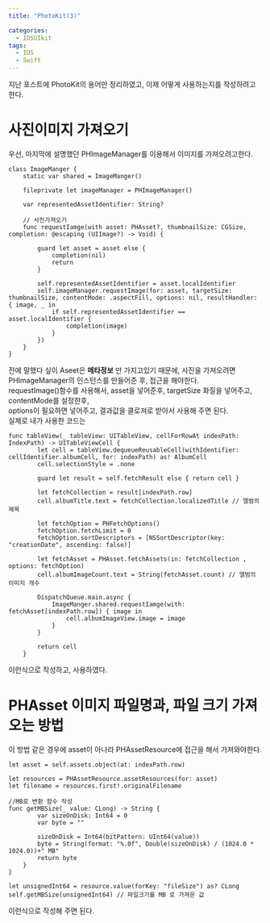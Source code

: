 ```yaml
---
title: "PhotoKit(3)"

categories:
  - IOSUIkit
tags:
  - IOS
  - Swift
---
```

지난 포스트에 PhotoKit의 용어만 정리하였고, 이제 어떻게 사용하는지를 작성하려고 한다.  

# 사진이미지 가져오기
우선, 마지막에 설명했던 PHImageManager를 이용해서 이미지를 가져오려고한다.  
~~~
class ImageManger {
    static var shared = ImageManger()
    
    fileprivate let imageManager = PHImageManager()
    
    var representedAssetIdentifier: String?
    
    // 사진가져오기
    func requestIamge(with asset: PHAsset?, thumbnailSize: CGSize, completion: @escaping (UIImage?) -> Void) {
        
        guard let asset = asset else {
            completion(nil)
            return
        }
        
        self.representedAssetIdentifier = asset.localIdentifier
        self.imageManager.requestImage(for: asset, targetSize: thumbnailSize, contentMode: .aspectFill, options: nil, resultHandler: { image, _ in
            if self.representedAssetIdentifier == asset.localIdentifier {
                completion(image)
            }
        })
    }
}
~~~
전에 말했다 싶이 Aseet은 __메타정보__ 만 가지고있기 때문에,
사진을 가져오려면 PHImageManager의 인스턴스를 만들어준 후, 접근을 해야한다.  
requestImage()함수를 사용해서, asset을 넣어준후, targetSize 화질을 넣어주고, contentMode를 설정한후,  
options이 필요하면 넣어주고, 결과값을 클로져로 받아서 사용해 주면 된다.  
실제로 내가 사용한 코드는
~~~
func tableView(_ tableView: UITableView, cellForRowAt indexPath: IndexPath) -> UITableViewCell {
        let cell = tableView.dequeueReusableCell(withIdentifier: cellIdentifier.albumCell, for: indexPath) as! AlbumCell
        cell.selectionStyle = .none
        
        guard let result = self.fetchResult else { return cell }
        
        let fetchCollection = result[indexPath.row]
        cell.albumTitle.text = fetchCollection.localizedTitle // 앨범의 제목
        
        let fetchOption = PHFetchOptions()
        fetchOption.fetchLimit = 0
        fetchOption.sortDescriptors = [NSSortDescriptor(key: "creationDate", ascending: false)]
        
        let fetchAsset = PHAsset.fetchAssets(in: fetchCollection , options: fetchOption)
        cell.albumImageCount.text = String(fetchAsset.count) // 앨범의 이미지 개수
        
        DispatchQueue.main.async {
            ImageManger.shared.requestIamge(with: fetchAsset[indexPath.row]) { image in
                cell.albumImageView.image = image
            }
        }
        
        return cell
    }
~~~
이런식으로 작성하고, 사용하였다.  

# PHAsset 이미지 파일명과, 파일 크기 가져오는 방법
이 방법 같은 경우에 asset이 아나라 PHAssetResource에 접근을 해서 가져와야한다.  
~~~
let asset = self.assets.object(at: indexPath.row)
        
let resources = PHAssetResource.assetResources(for: asset)
let filename = resources.first!.originalFilename
        
//MB로 변환 함수 작성
func getMBSize(_ value: CLong) -> String {
        var sizeOnDisk: Int64 = 0
        var byte = ""
        
        sizeOnDisk = Int64(bitPattern: UInt64(value))
        byte = String(format: "%.0f", Double(sizeOnDisk) / (1024.0 * 1024.0))+" MB"
        return byte
    }
}

let unsignedInt64 = resource.value(forKey: "fileSize") as? CLong
self.getMBSize(unsignedInt64) // 파일크기를 MB 로 가져온 값
~~~
이런식으로 작성해 주면 된다.  